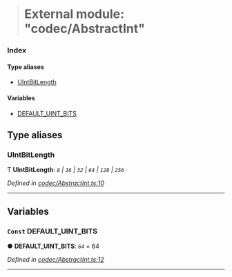 > # External module: "codec/AbstractInt"

### Index

#### Type aliases

* [UIntBitLength](_codec_abstractint_.md#uintbitlength)

#### Variables

* [DEFAULT_UINT_BITS](_codec_abstractint_.md#const-default_uint_bits)

## Type aliases

###  UIntBitLength

Ƭ **UIntBitLength**: *`8` | `16` | `32` | `64` | `128` | `256`*

*Defined in [codec/AbstractInt.ts:10](https://github.com/polkadot-js/api/blob/ed19ba9/packages/types/src/codec/AbstractInt.ts#L10)*

___

## Variables

### `Const` DEFAULT_UINT_BITS

● **DEFAULT_UINT_BITS**: *`64`* = 64

*Defined in [codec/AbstractInt.ts:12](https://github.com/polkadot-js/api/blob/ed19ba9/packages/types/src/codec/AbstractInt.ts#L12)*

___
